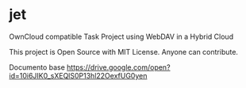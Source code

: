 # jet
OwnCloud compatible Task Project using WebDAV in a Hybrid Cloud

This project is Open Source with MIT License. Anyone can contribute.

Documento base
https://drive.google.com/open?id=10i6JIK0_sXEQlS0P13hl22OexfUG0yen

